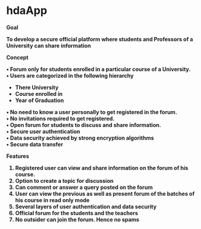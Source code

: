 # hdaApp
<strong>Goal<strong>

To develop a secure official platform where students and Professors of a University can share information

<strong>Concept</strong>

• Forum only for students enrolled in a particular course of a University.<br/>
• Users are categorized in the following hierarchy<br/>

 - There University
 - Course enrolled in
 - Year of Graduation

• No need to know a user personally to get registered in the forum.<br/>
• No invitations required to get registered.<br/>
• Open forum for students to discuss and share information.<br/>
• Secure user authentication<br/>
• Data security achieved by strong encryption algorithms<br/>
• Secure data transfer<br/>

<strong>Features</strong>

1) Registered user can view and share information on the forum of his course.<br/>
2) Option to create a topic for discussion<br/>
3) Can comment or answer a query posted on the forum<br/>
4) User can view the previous as well as present forum of the batches of his course in read only mode<br/>
5) Several layers of user authentication and data security<br/>
6) Official forum for the students and the teachers<br/>
7) No outsider can join the forum. Hence no spams<br/>
